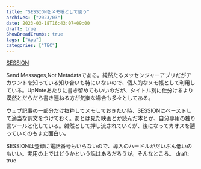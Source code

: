 ```yaml
---
title: "SESSIONをメモ帳として使う"
archives: ["2023/03"]
date: 2023-03-18T16:43:07+09:00
draft: true
ShowBreadCrumbs: true
tags: ["App"]
categories: ["TEC"]
---
```


[SESSION](https://getsession.org/)

Send Messages,Not Metadataである。純然たるメッセンジャーアプリだがアカウントを知っている知り合いも特にいないので、個人的なメモ帳として利用している。UpNoteあたりに書き留めてもいいのだが、タイトル別に仕分けるより漠然とだらだら書き連ねる方が気楽な場合も多々としてある。

ウェブ記事の一部分だけ抜粋してメモしておきたい時、SESSIONにペーストして適当な訳文をつけておく。あとは見た映画とか読んだ本とか、自分専用の独り言ツールと化している。雑然として押し流されていくが、後になってカオスを遡っていくのもまた面白い。

SESSIONは登録に電話番号もいらないので、導入のハードルがだいぶん低いのもいい。実用の上ではどうかという話はあるだろうが。そんなところ。
draft: true
